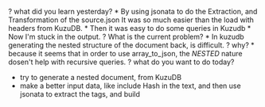 ? what did you learn yesterday?
    * By using jsonata to do the Extraction, and Transformation of the source.json
        It was so much easier than the load with headers from KuzuDB.
    * Then it was easy to do some queries in Kuzudb
    * Now I'm stuck in the output.
      ? What is the current problem?
          * In kuzudb generating the nested structure of the document back, is difficult.
            ? why?
              * because it seems that in order to use array_to_json, the *NESTED* nature dosen't help with recursive queries.
? what do you want to do today?
  * try to generate a nested document, from KuzuDB
  * make a better input data, like include Hash in the text, and then use jsonata to extract the tags, and build
